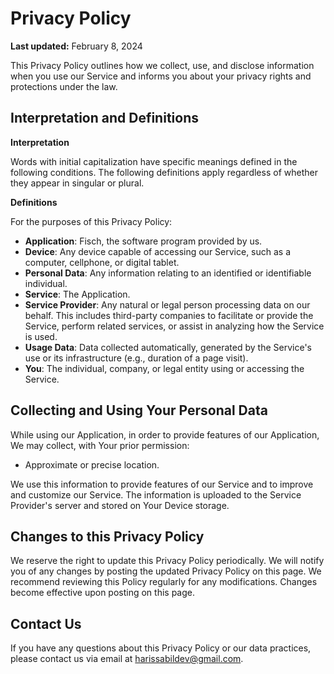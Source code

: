 # Privacy Policy

**Last updated:** February 8, 2024

This Privacy Policy outlines how we collect, use, and disclose information when you use our Service and informs you about your privacy rights and protections under the law.

## Interpretation and Definitions

**Interpretation**

Words with initial capitalization have specific meanings defined in the following conditions. The following definitions apply regardless of whether they appear in singular or plural.

**Definitions**

For the purposes of this Privacy Policy:

- **Application**: Fisch, the software program provided by us.
- **Device**: Any device capable of accessing our Service, such as a computer, cellphone, or digital tablet.
- **Personal Data**: Any information relating to an identified or identifiable individual.
- **Service**: The Application.
- **Service Provider**: Any natural or legal person processing data on our behalf. This includes third-party companies to facilitate or provide the Service, perform related services, or assist in analyzing how the Service is used.
- **Usage Data**: Data collected automatically, generated by the Service's use or its infrastructure (e.g., duration of a page visit).
- **You**: The individual, company, or legal entity using or accessing the Service.

## Collecting and Using Your Personal Data

While using our Application, in order to provide features of our Application, We may collect, with Your prior permission:

- Approximate or precise location.

We use this information to provide features of our Service and to improve and customize our Service. The information is uploaded to the Service Provider's server and stored on Your Device storage.

## Changes to this Privacy Policy

We reserve the right to update this Privacy Policy periodically. We will notify you of any changes by posting the updated Privacy Policy on this page. We recommend reviewing this Policy regularly for any modifications. Changes become effective upon posting on this page.

## Contact Us

If you have any questions about this Privacy Policy or our data practices, please contact us via email at harissabildev@gmail.com.
